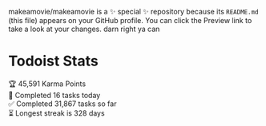 makeamovie/makeamovie is a ✨ special ✨ repository because its `README.md` (this file) appears on your GitHub profile.
You can click the Preview link to take a look at your changes. darn right ya can

# Todoist Stats

<!-- TODO-IST:START -->
🏆  45,591 Karma Points           
🌸  Completed 16 tasks today           
✅  Completed 31,867 tasks so far           
⏳  Longest streak is 328 days
<!-- TODO-IST:END -->